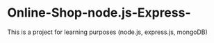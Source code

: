 # Online-Shop-node.js-Express-
This is a project for learning purposes (node.js, express.js, mongoDB)
